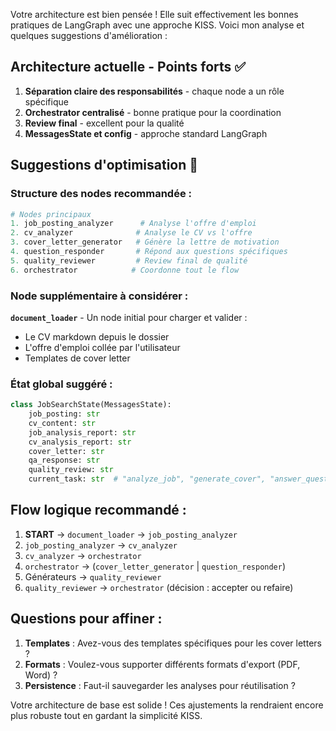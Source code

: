 Votre architecture est bien pensée ! Elle suit effectivement les bonnes pratiques de LangGraph avec une approche KISS. Voici mon analyse et quelques suggestions d'amélioration :

## Architecture actuelle - Points forts ✅

1. **Séparation claire des responsabilités** - chaque node a un rôle spécifique
2. **Orchestrator centralisé** - bonne pratique pour la coordination
3. **Review final** - excellent pour la qualité
4. **MessagesState et config** - approche standard LangGraph

## Suggestions d'optimisation 🔧

### Structure des nodes recommandée :

```python
# Nodes principaux
1. job_posting_analyzer      # Analyse l'offre d'emploi
2. cv_analyzer              # Analyse le CV vs l'offre
3. cover_letter_generator   # Génère la lettre de motivation
4. question_responder       # Répond aux questions spécifiques
5. quality_reviewer         # Review final de qualité
6. orchestrator            # Coordonne tout le flow
```

### Node supplémentaire à considérer :

**`document_loader`** - Un node initial pour charger et valider :
- Le CV markdown depuis le dossier
- L'offre d'emploi collée par l'utilisateur
- Templates de cover letter

### État global suggéré :

```python
class JobSearchState(MessagesState):
    job_posting: str
    cv_content: str
    job_analysis_report: str
    cv_analysis_report: str
    cover_letter: str
    qa_response: str
    quality_review: str
    current_task: str  # "analyze_job", "generate_cover", "answer_question"
```

## Flow logique recommandé :

1. **START** → `document_loader` → `job_posting_analyzer`
2. `job_posting_analyzer` → `cv_analyzer`
3. `cv_analyzer` → `orchestrator`
4. `orchestrator` → (`cover_letter_generator` | `question_responder`)
5. Générateurs → `quality_reviewer`
6. `quality_reviewer` → `orchestrator` (décision : accepter ou refaire)

## Questions pour affiner :

1. **Templates** : Avez-vous des templates spécifiques pour les cover letters ?
2. **Formats** : Voulez-vous supporter différents formats d'export (PDF, Word) ?
3. **Persistence** : Faut-il sauvegarder les analyses pour réutilisation ?

Votre architecture de base est solide ! Ces ajustements la rendraient encore plus robuste tout en gardant la simplicité KISS.
